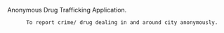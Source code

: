 Anonymous Drug Trafficking Application.

          To report crime/ drug dealing in and around city anonymously.
